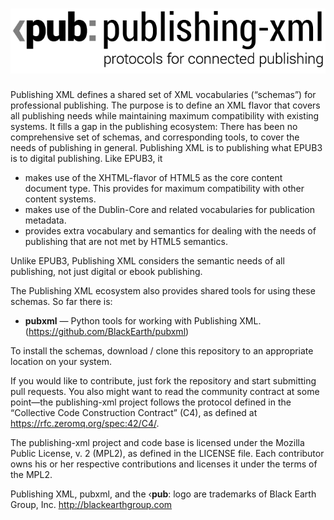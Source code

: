 # ![publishing-xml](design/pub-Logo-02.png) 

Publishing XML defines a shared set of XML vocabularies (“schemas”) for professional publishing. The purpose is to define an XML flavor that covers all publishing needs while maintaining maximum compatibility with existing systems. It fills a gap in the publishing ecosystem: There has been no comprehensive set of schemas, and corresponding tools, to cover the needs of publishing in general. Publishing XML is to publishing what EPUB3 is to digital publishing. Like EPUB3, it

* makes use of the XHTML-flavor of HTML5 as the core content document type. This provides for maximum compatibility with other content systems.
* makes use of the Dublin-Core and related vocabularies for publication metadata.
* provides extra vocabulary and semantics for dealing with the needs of publishing that are not met by HTML5 semantics.

Unlike EPUB3, Publishing XML considers the semantic needs of all publishing, not just digital or ebook publishing.

The Publishing XML ecosystem also provides shared tools for using these schemas. So far there is:

* **pubxml**  — Python tools for working with Publishing XML. (<https://github.com/BlackEarth/pubxml>)

To install the schemas, download / clone this repository to an appropriate location on your system.

If you would like to contribute, just fork the repository and start submitting pull requests. You also might want to read the community contract at some point—the publishing-xml project follows the protocol defined in the “Collective Code Construction Contract” (C4), as defined at <https://rfc.zeromq.org/spec:42/C4/>.

The publishing-xml project and code base is licensed under the Mozilla Public License, v. 2 (MPL2), as defined in the LICENSE file. Each contributor owns his or her respective contributions and licenses it under the terms of the MPL2.

Publishing XML, pubxml, and the ‹**pub**: logo are trademarks of Black Earth Group, Inc. <http://blackearthgroup.com>
